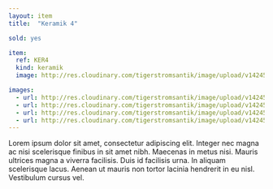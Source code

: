 ```yaml
---
layout: item
title:  "Keramik 4"

sold: yes

item:
  ref: KER4
  kind: keramik
  image: http://res.cloudinary.com/tigerstromsantik/image/upload/v1424550896/keramik/Keramik_097.jpg

images:
  - url: http://res.cloudinary.com/tigerstromsantik/image/upload/v1424550896/keramik/Keramik_098.jpg
  - url: http://res.cloudinary.com/tigerstromsantik/image/upload/v1424550896/keramik/Keramik_099.jpg
  - url: http://res.cloudinary.com/tigerstromsantik/image/upload/v1424550896/keramik/Keramik_100.jpg
  - url: http://res.cloudinary.com/tigerstromsantik/image/upload/v1424550896/keramik/Keramik_101.jpg
---
```


Lorem ipsum dolor sit amet, consectetur adipiscing elit. Integer nec magna ac nisi scelerisque finibus in sit amet nibh. Maecenas in metus nisi. Mauris ultrices magna a viverra facilisis. Duis id facilisis urna. In aliquam scelerisque lacus. Aenean ut mauris non tortor lacinia hendrerit in eu nisl. Vestibulum cursus vel.
